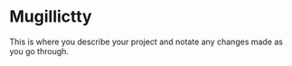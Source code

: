 # Mugillictty

This is where you describe your project and notate any changes made as you go through.
